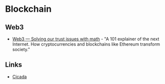 # Blockchain

## Web3

- [Web3 — Solving our trust issues with math](https://www.gillesdc.com/blog/web3) - "A 101 explainer of the next Internet. How cryptocurrencies and blockchains like Ethereum transform society."

## Links

- [Cicada](http://iamcicada.com/)